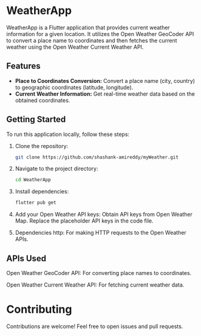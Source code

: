 # WeatherApp

WeatherApp is a Flutter application that provides current weather information for a given location. It utilizes the Open Weather GeoCoder API to convert a place name to coordinates and then fetches the current weather using the Open Weather Current Weather API.

## Features

- **Place to Coordinates Conversion:** Convert a place name (city, country) to geographic coordinates (latitude, longitude).
- **Current Weather Information:** Get real-time weather data based on the obtained coordinates.


## Getting Started

To run this application locally, follow these steps:

1. Clone the repository:

   ```bash
   git clone https://github.com/shashank-amireddy/myWeather.git 
2. Navigate to the project directory:
   ```bash
   cd WeatherApp 
3. Install dependencies:
      ```bash
   flutter pub get
4. Add your Open Weather API keys:
    Obtain API keys from Open Weather Map.
    Replace the placeholder API keys in the code file.
5. Dependencies
    http: For making HTTP requests to the Open Weather APIs.


## APIs Used
Open Weather GeoCoder API: For converting place names to coordinates.

Open Weather Current Weather API: For fetching current weather data.
# Contributing
Contributions are welcome! Feel free to open issues and pull requests.

